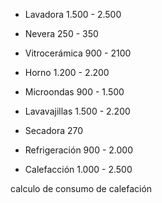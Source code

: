 - Lavadora 1.500 - 2.500
- Nevera 250 - 350
- Vitrocerámica 900 - 2100
- Horno 1.200 - 2.200
- Microondas 900 - 1.500
- Lavavajillas 1.500 - 2.200
- Secadora 270

- Refrigeración 900 - 2.000
- Calefacción 1.000 - 2.500

calculo de consumo de calefación 